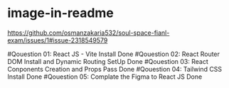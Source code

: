 # image-in-readme

https://github.com/osmanzakaria532/soul-space-fianl-exam/issues/1#issue-2318549579

#Qouestion 01: React JS - Vite Install                             Done
#Qouestion 02: React Router DOM Install and Dynamic Routing SetUp  Done
#Qouestion 03: React Conponents Creation and Props Pass            Done
#Qouestion 04: Tailwind CSS Install                                Done
#Qouestion 05: Complate the Figma to React JS                      Done
